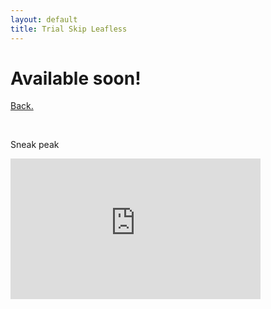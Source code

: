 ```yaml
---
layout: default
title: Trial Skip Leafless
---
```


<p><h1><b>Available soon!</b></h1></p>
<p><a href="/pages/windwaker/windwakermain">Back.</a></p>
<br />
<p>Sneak peak</p>
<p><iframe width="400" height="225" src="https://www.youtube.com/embed/IXXwzV24WYk" frameborder="0"></iframe></p>
<p>&nbsp;</p>
<p>&nbsp;</p>